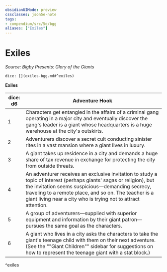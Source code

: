 ```yaml
---
obsidianUIMode: preview
cssclasses: json5e-note
tags:
- compendium/src/5e/bgg
aliases: ["Exiles"]
---
```

# Exiles
*Source: Bigby Presents: Glory of the Giants* 

`dice: [](exiles-bgg.md#^exiles)`

**Exiles**

| dice: d6 | Adventure Hook |
|----------|----------------|
| 1 | Characters get entangled in the affairs of a criminal gang operating in a major city and eventually discover the gang's leader is a giant whose headquarters is a huge warehouse at the city's outskirts. |
| 2 | Adventurers discover a secret cult conducting sinister rites in a vast mansion where a giant lives in luxury. |
| 3 | A giant takes up residence in a city and demands a huge share of tax revenue in exchange for protecting the city from outside threats. |
| 4 | An adventurer receives an exclusive invitation to study a topic of interest (perhaps giants' sagas or religion), but the invitation seems suspicious—demanding secrecy, traveling to a remote place, and so on. The teacher is a giant living near a city who is trying not to attract attention. |
| 5 | A group of adventurers—supplied with superior equipment and information by their giant patron—pursues the same goal as the characters. |
| 6 | A giant who lives in a city asks the characters to take the giant's teenage child with them on their next adventure. (See the ""Giant Children"" sidebar for suggestions on how to represent the teenage giant with a stat block.) |
^exiles